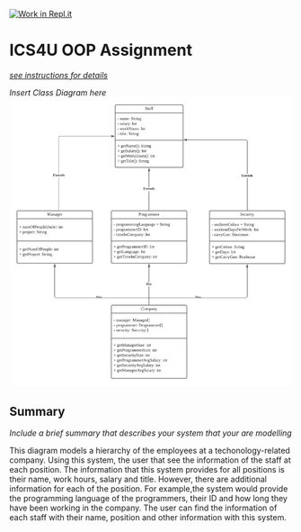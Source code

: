 [![Work in Repl.it](https://classroom.github.com/assets/work-in-replit-14baed9a392b3a25080506f3b7b6d57f295ec2978f6f33ec97e36a161684cbe9.svg)](https://classroom.github.com/online_ide?assignment_repo_id=4840440&assignment_repo_type=AssignmentRepo)
# ICS4U OOP Assignment

[*see instructions for details*](Instructions.md)

*Insert Class Diagram here*  
![alt text](https://github.com/SACHSTech/oop-assignment-XinanShan/blob/main/OOP%20%20-%20Page%201.png)
## Summary
*Include a brief summary that describes your system that your are modelling*

This diagram models a hierarchy of the employees at a techonology-related company. Using this system, the user that see the information of the staff at each position. The information that this system provides for all positions is their name, work hours, salary and title. However, there are additional information for each of the position. For example,the system would provide the programming language of the programmers, their ID and how long they have been working in the company. The user can find the information of each staff with their name, position and other information with this system. 